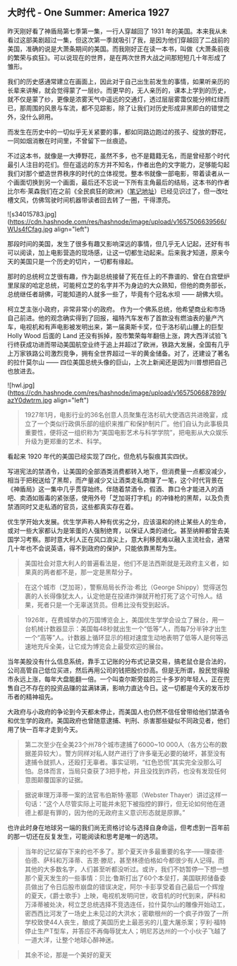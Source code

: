 ## 大时代 - One Summer: America 1927

昨天刚好看了神盾局第七季第一集，一行人穿越回了 1931 年的美国。本来我从未看过这部美剧超过一集，但这次第一季就吸引了我，是因为他们穿越回了二战前的美国，准确的说是大萧条期间的美国。而我刚好正在读一本书，叫做《大萧条前夜的繁荣与疯狂》。可以说现在的世界，是在两次世界大战之间那短短几十年形成了雏形。

我们的历史感通常建立在画面上，因此对于自己出生前发生的事情，如果听亲历的长辈来讲解，就会觉得蒙了一层纱。而更早的，无人亲历的，课本上学到的历史，就不仅是蒙了纱，更像是浓雾天气中遥远的交通灯，透过层层雾霭仅能分辨红绿而已，那周围的风景与车流，都不见踪影，除了让我们对历史形成非黑即白的错觉之外，没什么卵用。

而发生在历史中的一切似乎无关紧要的事，都如同路边跑过的孩子、绽放的野花，一同如烟消散在时间里，不曾留下一丝痕迹。

不过这本书，就像是一大捧野花，虽然不多，也不是籍籍无名，而是曾经那个时代最引人注目的花们。但在遥远的东方并不知名，作者出色的文字能力，足够能勾起我们对那个塑造世界秩序的时代的立体视觉。整本书就像一部电影，带着读者从一个画面切换到另一个画面，最后还不忘说一下所有主角最后的结局，这本书的作者比尔布·莱森我们在之前《全民疯狂的欧洲》（[笔记地址](https://someonegao.com/neither-here-nor-there-travels-in-europe)）已经见识过了，但一改吐槽文风，仿佛驾驶时间机器带读者回去转了一圈，干得漂亮。


![s34015783.jpg](https://cdn.hashnode.com/res/hashnode/image/upload/v1657506639566/WUs4fCfag.jpg align="left")

那段时间的美国，发生了很多有趣又影响深远的事情，但几乎无人记起，还好有书可以阅读，加上电影营造的现场感，让这一切都生动起来。后来我才知道，原来今天的美国只是一个历史的切片，一切都有缘起。

那时的总统柯立芝很有趣，作为副总统接替了死在任上的不靠谱的、曾在白宫壁炉里尿尿的哈定总统，可能柯立芝的名字并不为身边的大众熟知，但他的商务部长，总统继任者胡佛，可能知道的人就多一些了，毕竟有个冠名水坝 —— 胡佛大坝。

柯立芝主张小政府，非常非常小的政府。 作为一个佛系总统，他希望商业和市场自己前进。他的观念确实得到了回报，福特汽车发布了首款没有燃油表的量产汽车，电视机和有声电影被发明出来，第一届奥斯卡奖，位于洛杉矶山腰上的巨型 Holly Wood 后面的 Land 还没有拆掉，股市繁荣每年翻倍上涨，跨大西洋试验飞行终获成功进而带动美国航空业终于追上并超过了欧洲，铁路大发展，全国有几乎上万家铁路公司激烈竞争，拥有全世界超过一半的黄金储备。对了，还建设了著名的拉什莫尔山 —— 四位美国总统头像的巨山，上次上新闻还是因为川普想把自己也放进去。


![hwl.jpg](https://cdn.hashnode.com/res/hashnode/image/upload/v1657506687899/azY0dwtrm.jpg align="left")

>1927年1月，电影行业的36名创意人员聚集在洛杉矶大使酒店共进晚宴，成立了一个类似行政俱乐部的组织来推广和保护制片厂。他们自认为此事极具重要性，便将这一组织称为“美国电影艺术与科学学院”，把电影从大众娱乐升级为更郑重的艺术、科学。

看起来 1920 年代的美国已经实现了四化，但危机与裂痕其实四伏。

写进宪法的禁酒令，让美国的全部酒类消费都转入地下，但消费量一点都没减少，相当于把税送给了黑帮，而产量减少又让酒类走私商赚了一笔，这个时代背景在《神盾局》这一集中几乎贯穿始终。伴随着禁酒令，假酒、靠口令才能进入的酒吧、卖酒如贩毒的紧张感，使用外号「芝加哥打字机」的冲锋枪的黑帮，以及负责禁酒同时又走私酒的官员，这些都真实存在着。

优生学开始大发展。优生学声称人种有优劣之分，应该温和的终止某些人的生命，或对一些大家都认为是笨蛋的人强制绝育，以保证人类的进化。甚至纳粹都曾去美国学习考察。那时意大利人正在风口浪尖上，意大利移民难以融入主流社会，通常几十年也不会说英语，得不到政府的保护，只能依靠黑帮为生。

>美国社会对意大利人的普遍看法是，他们不是法西斯就是无政府主义者，如果真的两者都不是，那一定是黑帮分子。

>在这个城市（芝加哥），警察局局长乔治·希比（George Shippy）觉得送包裹的人长得像犹太人，认定他是在投递炸弹就开枪打死了这个可怜人。结果，死者只是一个无辜送货员。但希比没有受到起诉。

>1926年，在费城举办的万国博览会上，美国优生学学会设立了展台，用一台机械计数器显示：美国每48秒就出生一个“低等”人，而每7分半钟才出生一个“高等”人。计数器上循环显示的相对速度生动地表明了低等人是何等迅速地充斥全美，让它成为博览会上最受欢迎的展台。

当年美股没有什么信息系统，靠手工记账的分布式记录交易，搞老鼠仓是合法的，公司高管自己低位买进，然后再用公司的钱把股价炒高。但是无所谓，股民觉得股市永远上涨，每年大盘能翻一倍。一个叫查尔斯旁兹的三十多岁的年轻人，正在兜售自己不存在的投资品赚的盆满钵满，影响力直达今日。这一切都是今天的发币炒币者的精神祖先。

大政府与小政府的争论到今天都未停止，而美国人也仍然不信任曾带给他们禁酒令和优生学的政府。美国政府也曾随意逮捕、判刑、杀害那些疑似不同政见者，他们用了快一百年才走到今天。

>第二次至少在全美23个州78个城市逮捕了6000~10 000人（各方公布的数据差异较大）。警方同样对私人财产进行了许多毫无必要的破坏，甚至没有逮捕令就抓人，还殴打无辜者。事实证明，“红色恐慌”其实完全没那么可怕。总体而言，当局只查获了3把手枪，并且没找到炸药，也没有发现任何意图颠覆国家的证据。

>据说审理万泽蒂一案的法官韦伯斯特·塞耶（Webster Thayer）讲过这样一句话：“这个人尽管实际上可能并未犯下被指控的罪行，但无论如何他在道德上都是有罪的，因为他的无政府主义意识形态就是原罪。”

也许此时身在地球另一端的我们尚无资格讨论与选择自身命运，但考虑到一百年前的那一切还在反复发生，可能阅读和思考是唯一的选项。

>当年的记忆留存下来的也不多了。那个夏天许多最重要的名字——理查德·伯德、萨科和万泽蒂、吉恩·滕尼，甚至林德伯格如今都很少有人记得。而其他的大多数名字，人们甚至听都没听过。或许，我们不妨暂停一下想一想那个夏天发生的一些事情：贝比·鲁斯打出了60个本垒打，美国联邦储备委员做出了令日后股市崩盘的错误决定，阿尔·卡彭享受着自己最后一个辉煌的夏天，《爵士歌手》上映，电视机发明问世，收音机的时代到来，萨科和万泽蒂被处决，柯立芝总统选择不竞选连任，拉什莫尔山的雕像开始动工，密西西比河发了一场史上未见过的大洪水；密歇根州的一个疯子炸毁了一所学校致使44人丧生，酿成了美国历史上最恶劣的儿童大屠杀案；亨利·福特停止生产T型车，并答应不再侮辱犹太人；明尼苏达州的一个小伙子飞越了一道大洋，让整个地球心醉神迷。

>其余不论，那是一个美好的夏天